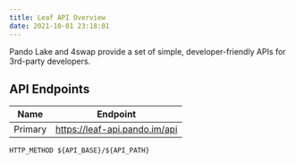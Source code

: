 ```yaml
---
title: Leaf API Overview
date: 2021-10-01 23:18:01
---
```


Pando Lake and 4swap provide a set of simple, developer-friendly APIs for 3rd-party developers.

## API Endpoints

| Name    | Endpoint                      |
| ------- | ----------------------------- |
| Primary | https://leaf-api.pando.im/api |

```
HTTP_METHOD ${API_BASE}/${API_PATH}
```

